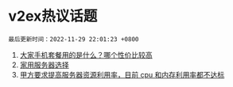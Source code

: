 # v2ex热议话题

`最后更新时间：2022-11-29 22:01:23 +0800`

1. [大家手机套餐用的是什么？哪个性价比较高](https://www.v2ex.com/t/898718)
1. [家用服务器选择](https://www.v2ex.com/t/898705)
1. [甲方要求提高服务器资源利用率，目前 cpu 和内存利用率都不达标](https://www.v2ex.com/t/898820)

